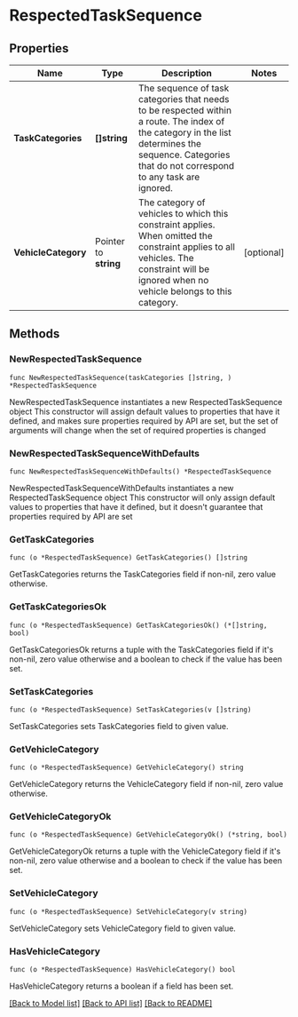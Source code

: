 # RespectedTaskSequence

## Properties

Name | Type | Description | Notes
------------ | ------------- | ------------- | -------------
**TaskCategories** | **[]string** | The sequence of task categories that needs to be respected within a route. The index of the category in the list determines the sequence. Categories that do not correspond to any task are ignored. | 
**VehicleCategory** | Pointer to **string** | The category of vehicles to which this constraint applies. When omitted the constraint applies to all vehicles. The constraint will be ignored when no vehicle belongs to this category. | [optional] 

## Methods

### NewRespectedTaskSequence

`func NewRespectedTaskSequence(taskCategories []string, ) *RespectedTaskSequence`

NewRespectedTaskSequence instantiates a new RespectedTaskSequence object
This constructor will assign default values to properties that have it defined,
and makes sure properties required by API are set, but the set of arguments
will change when the set of required properties is changed

### NewRespectedTaskSequenceWithDefaults

`func NewRespectedTaskSequenceWithDefaults() *RespectedTaskSequence`

NewRespectedTaskSequenceWithDefaults instantiates a new RespectedTaskSequence object
This constructor will only assign default values to properties that have it defined,
but it doesn't guarantee that properties required by API are set

### GetTaskCategories

`func (o *RespectedTaskSequence) GetTaskCategories() []string`

GetTaskCategories returns the TaskCategories field if non-nil, zero value otherwise.

### GetTaskCategoriesOk

`func (o *RespectedTaskSequence) GetTaskCategoriesOk() (*[]string, bool)`

GetTaskCategoriesOk returns a tuple with the TaskCategories field if it's non-nil, zero value otherwise
and a boolean to check if the value has been set.

### SetTaskCategories

`func (o *RespectedTaskSequence) SetTaskCategories(v []string)`

SetTaskCategories sets TaskCategories field to given value.


### GetVehicleCategory

`func (o *RespectedTaskSequence) GetVehicleCategory() string`

GetVehicleCategory returns the VehicleCategory field if non-nil, zero value otherwise.

### GetVehicleCategoryOk

`func (o *RespectedTaskSequence) GetVehicleCategoryOk() (*string, bool)`

GetVehicleCategoryOk returns a tuple with the VehicleCategory field if it's non-nil, zero value otherwise
and a boolean to check if the value has been set.

### SetVehicleCategory

`func (o *RespectedTaskSequence) SetVehicleCategory(v string)`

SetVehicleCategory sets VehicleCategory field to given value.

### HasVehicleCategory

`func (o *RespectedTaskSequence) HasVehicleCategory() bool`

HasVehicleCategory returns a boolean if a field has been set.


[[Back to Model list]](../README.md#documentation-for-models) [[Back to API list]](../README.md#documentation-for-api-endpoints) [[Back to README]](../README.md)


